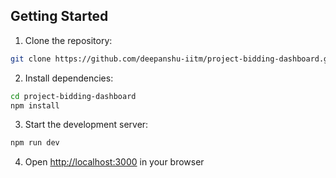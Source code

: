 ## Getting Started

1. Clone the repository:
```bash
git clone https://github.com/deepanshu-iitm/project-bidding-dashboard.git
```

2. Install dependencies:
```bash
cd project-bidding-dashboard
npm install
```

3. Start the development server:
```bash
npm run dev
```

4. Open [http://localhost:3000](http://localhost:3000) in your browser








